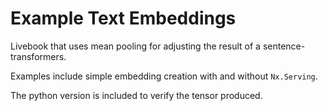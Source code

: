 # Example Text Embeddings

Livebook that uses mean pooling for adjusting the result of a sentence-transformers.

Examples include simple embedding creation with and without `Nx.Serving`.

The python version is included to verify the tensor produced.
